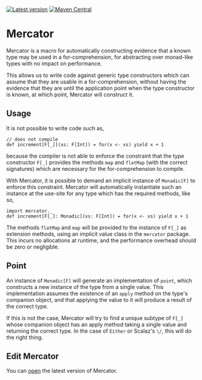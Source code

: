 [![Latest version](https://index.scala-lang.org/propensive/mercator/latest.svg)](https://index.scala-lang.org/propensive/mercator)
[![Maven Central](https://maven-badges.herokuapp.com/maven-central/com.propensive/mercator_2.12/badge.svg)](https://maven-badges.herokuapp.com/maven-central/com.propensive/mercator_2.12)

# Mercator

Mercator is a macro for automatically constructing evidence that a known type
may be used in a for-comprehension, for abstracting over monad-like types with
no impact on performance.

This allows us to write code against generic type constructors which can assume
that they are usable in a for-comprehension, without having the evidence that
they are until the application point when the type constructor is known, at
which point, Mercator will construct it.

## Usage

It is not possible to write code such as,
```
// does not compile
def increment[F[_]](xs: F[Int]) = for(x <- xs) yield x + 1
```
because the compiler is not able to enforce the constraint that the type
constructor `F[_]` provides the methods `map` and `flatMap` (with the correct
signatures) which are necessary for the for-comprehension to compile.

With Mercator, it is possible to demand an implicit instance of `Monadic[F]` to
enforce this constraint. Mercator will automatically instantiate such an
instance at the use-site for any type which has the required methods, like so,
```
import mercator._
def increment[F[_]: Monadic](xs: F[Int]) = for(x <- xs) yield x + 1
```

The methods `flatMap` and `map` will be provided to the instance of `F[_]` as
extension methods, using an implicit value class in the `mercator` package.
This incurs no allocations at runtime, and the performance overhead should be
zero or negligible.

## Point

An instance of `Monadic[F]` will generate an implementation of `point`, which
constructs a new instance of the type from a single value. This implementation
assumes the existence of an `apply` method on the type's companion object, and
that applying the value to it will produce a result of the correct type.

If this is not the case, Mercator will try to find a unique subtype of `F[_]`
whose companion object has an apply method taking a single value and returning
the correct type. In the case of `Either` or Scalaz's `\/`, this will do the
right thing.

## Edit Mercator

You can <a href="fury://furore.dev/propensive/mercator">open</a> the latest version of
Mercator.

